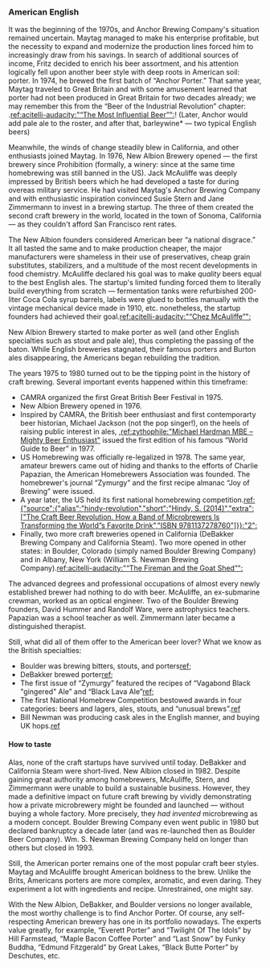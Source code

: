 ### American English

It was the beginning of the 1970s, and Anchor Brewing Company's situation remained uncertain. Maytag managed to make his enterprise profitable, but the necessity to expand and modernize the production lines forced him to increasingly draw from his savings. In search of additional sources of income, Fritz decided to enrich his beer assortment, and his attention logically fell upon another beer style with deep roots in American soil: porter. In 1974, he brewed the first batch of “Anchor Porter.” That same year, Maytag traveled to Great Britain and with some amusement learned that porter had not been produced in Great Britain for two decades already; we may remember this from the “Beer of the Industrial Revolution” chapter: .[ref:acitelli-audacity:"“The Most Influential Beer”":]()! (Later, Anchor would add pale ale to the roster, and after that, barleywine* — two typical English beers)

Meanwhile, the winds of change steadily blew in California, and other enthusiasts joined Maytag. In 1976, New Albion Brewery opened — the first brewery since Prohibition  (formally, a winery: since at the same time homebrewing was still banned in the US). Jack McAuliffe was deeply impressed by British beers which he had developed a taste for during overeas military service. He had visited Maytag's Anchor Brewing Company and with enthusiastic inspiration convinced Susie Stern and Jane Zimmermann to invest in a brewing startup. The three of them created the second craft brewery in the world, located in the town of Sonoma, California — as they couldn't afford San Francisco rent rates.

The New Albion founders considered American beer “a national disgrace.” It all tasted the same and to make production cheaper, the major manufacturers were shameless in their use of preservatives, cheap grain substitutes, stabilizers, and a multitude of the most recent developments in food chemistry. McAuliffe declared his goal was to make *quality* beers equal to the best English ales. The startup's limited funding forced them to literally build everything from scratch — fermentation tanks were refurbished 200-liter Coca Cola syrup barrels, labels were glued to bottles manually with the vintage mechanical device made in 1910, etc. nonetheless, the startup founders had achieved their goal.[ref:acitelli-audacity:"“Chez McAuliffe”":]()

New Albion Brewery started to make porter as well (and other English specialties such as stout and pale ale), thus completing the passing of the baton. While English breweries stagnated, their famous porters and Burton ales disappearing, the Americans began rebuilding the tradition.

The years 1975 to 1980 turned out to be the tipping point in the history of craft brewing. Several important events happened within this timeframe:
  * CAMRA organized the first Great British Beer Festival in 1975.
  * New Albion Brewery opened in 1976.
  * Inspired by CAMRA, the British beer enthusiast and first contemporarty beer historian, Michael Jackson (not the pop singer!), on the heels of raising public interest in ales, ,[ref:zythophile:"Michael Hardman MBE – Mighty Beer Enthusiast"](https://zythophile.co.uk/2008/12/31/michael-hardman-mbe-mighty-beer-enthusiast/) issued the first edition of his famous “World Guide to Beer” in 1977.
  * US Homebrewing was officially re-legalized in 1978. The same year, amateur brewers came out of hiding and thanks to the efforts of Charlie Papazian, the American Homebrewers Association was founded. The homebrewer's journal “Zymurgy” and the first recipe almanac “Joy of Brewing” were issued.
  * A year later, the US held its first national homebrewing competition.[ref:{"source":{"alias":"hindy-revolution","short":"Hindy, S. (2014)","extra":["The Craft Beer Revolution. How a Band of Microbrewers Is Transforming the World”s Favorite Drink","ISBN 9781137278760"]}}:"2":]()
  * Finally, two more craft breweries opened in California (DeBakker Brewing Company and California Steam). Two more opened in other states: in Boulder, Colorado (simply named Boulder Brewing Company) and in Albany, New York (William S. Newman Brewing Company).[ref:acitelli-audacity:"“The Fireman and the Goat Shed”":]()

The advanced degrees and professional occupations of almost every newly established brewer had nothing to do with beer. McAuliffe, an ex-submarine crewman, worked as an optical engineer. Two of the Boulder Brewing founders, David Hummer and Randolf Ware, were astrophysics teachers. Papazian was a school teacher as well. Zimmermann later became a distinguished therapist.

Still, what did all of them offer to the American beer lover? What we know as the British specialties:
  * Boulder was brewing bitters, stouts, and porters[ref](https://www.craftbeer.com/featured-brewery/this-is-40-boulder-beer); 
  * DeBakker brewed porter[ref](https://brookstonbeerbulletin.com/new-albion-vintage-beer-tasting/);
  * The first issue of “Zymurgy” featured the recipes of “Vagabond Black "gingered" Ale” and “Black Lava Ale”[ref](https://www.homebrewersassociation.org/homebrew-community-culture/zymurgy-magazine-issue-1-throwback-to-1978/);
  * The first National Homebrew Competition bestowed awards in four categories: beers and lagers, ales, stouts, and “unusual brews”.[ref](https://www.homebrewersassociation.org/homebrew-community-culture/zymurgy-magazine-issue-1-throwback-to-1978/)
  * Bill Newman was producing cask ales in the English manner, and buying UK hops.[ref](https://ediblecapitaldistrict.ediblecommunities.com/drink/bill-newman-godfather-american-craft-brewing)

#### How to taste

Alas, none of the craft startups have survived until today. DeBakker and California Steam were short-lived. New Albion closed in 1982. Despite gaining great authority among homebrewers, McAuliffe, Stern, and Zimmermann were unable to build a sustainable business. However, they made a definitive impact on future craft brewing by vividly demonstrating how a private microbrewery might be founded and launched — without buying a whole factory. More precisely, they *had invented* microbrewing as a modern concept. Boulder Brewing Company even went public in 1980 but declared bankruptcy a decade later (and was re-launched then as Boulder Beer Company). Wm. S. Newman Brewing Company held on longer than others but closed in 1993.

Still, the American porter remains one of the most popular craft beer styles. Maytag and McAuliffe brought American boldness to the brew. Unlike the Brits, Americans porters are more complex, aromatic, and even daring. They experiment a lot with ingredients and recipe. Unrestrained, one might say.

With the New Albion, DeBakker, and Boulder versions no longer available, the most worthy challenge is to find Anchor Porter. Of course, any self-respecting American brewery has one in its portfolio nowadays. The experts value greatly, for example, “Everett Porter” and “Twilight Of The Idols” by Hill Farmstead, “Maple Bacon Coffee Porter” and “Last Snow” by Funky Buddha, “Edmund Fitzgerald” by Great Lakes, “Black Butte Porter” by Deschutes, etc.